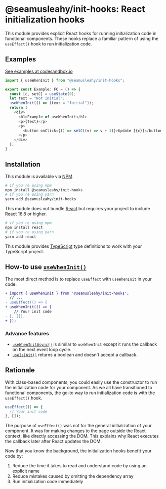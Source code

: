 # @seamusleahy/init-hooks: React initialization hooks
This module provides explicit React hooks for running initialization code in functional components. These hooks replace a familiar pattern of using the `useEffect()` hook to run initialization code.

## Examples

[See examples at codesandbox.io](https://codesandbox.io/s/seamusleahy-init-hooks-examples-575qo?file=/src/App.tsx)

```typescript
import { useWhenInit } from "@seamusleahy/init-hooks";

export const Example: FC = () => {
  const [c, setC] = useState(0);
  let text = "Not initial";
  useWhenInit(() => (text = "Initial"));
  return (
    <div>
      <h1>Example of useWhenInit</h1>
      <p>{text}</p>
      <p>
        <button onClick={() => setC((v) => v + 1)}>Update [{c}]</button>
      </p>
    </div>
  );
}
```

## Installation
This module is available via [NPM](https://www.npmjs.org).

```bash
# if you're using npm
npm install @seamusleahy/init-hooks
# if you're using yarn
yarn add @seamusleahy/init-hooks
```

This module does not bundle [React](https://reactjs.org/) but requires your project to include React 16.8 or higher.

```bash
# if you're using npm
npm install react
# if you're using yarn
yarn add react
```

This module provides [TypeScript](https://www.typescriptlang.org/) type definitions to work with your TypeScript project.

## How-to use [`useWhenInit()`](./docs/modules.md#usewheninit)
The most direct method is to replace `useEffect` with `useWhenInit` in your code.

```diff
+ import { useWhenInit } from '@seamusleahy/init-hooks';
  // ...
- useEffect(() => {
+ useWhenInit(() => {
    // Your init code
- }, []);
+ });
```

### Advance features
* [`useWhenInitAsync()`](./docs/modules.md#usewheninitasync) is similar to `useWhenInit` except it runs the callback on the next event loop cycle.
* [`useIsInit()`](./docs/modules.md#useisinit) returns a boolean and doesn't accept a callback.

## Rationale
With class-based components, you could easily use the constructor to run the initialization code for your component. As we all have transitioned to functional components, the go-to way to run initialization code is with the `useEffect()` hook.

```javascript
useEffect(() => {
  // Your init code
}, []);
```

The purpose of `useEffect()` was not for the general initialization of your component. It was for making changes to the page outside the React context, like directly accessing the DOM. This explains why React executes the callback later after React updates the DOM.

Now that you know the background, the initialization hooks benefit your code by:

1. Reduce the time it takes to read and understand code by using an explicit name
2. Reduce mistakes caused by omitting the dependency array
3. Run initialization code immediately
